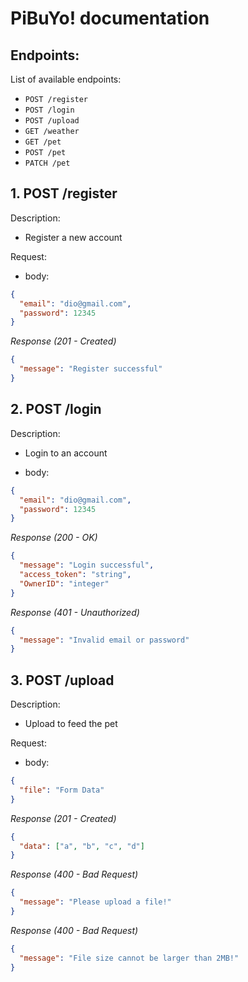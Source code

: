 # PiBuYo! documentation

## Endpoints:

List of available endpoints:

- `POST /register`
- `POST /login`
- `POST /upload`
- `GET /weather`
- `GET /pet`
- `POST /pet`
- `PATCH /pet`

## 1. POST /register

Description:

- Register a new account

Request:

- body:

```json
{
  "email": "dio@gmail.com",
  "password": 12345
}
```

_Response (201 - Created)_

```json
{
  "message": "Register successful"
}
```

## 2. POST /login

Description:

- Login to an account

- body:

```json
{
  "email": "dio@gmail.com",
  "password": 12345
}
```

_Response (200 - OK)_

```json
{
  "message": "Login successful",
  "access_token": "string",
  "OwnerID": "integer"
}
```

_Response (401 - Unauthorized)_

```json
{
  "message": "Invalid email or password"
}
```

## 3. POST /upload

Description:

- Upload to feed the pet

Request:

- body:

```json
{
  "file": "Form Data"
}
```

_Response (201 - Created)_

```json
{
  "data": ["a", "b", "c", "d"]
}
```

_Response (400 - Bad Request)_

```json
{
  "message": "Please upload a file!"
}
```

_Response (400 - Bad Request)_

```json
{
  "message": "File size cannot be larger than 2MB!"
}
```
